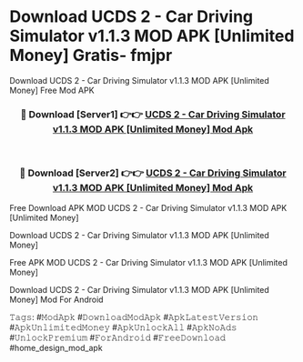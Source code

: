 # Download UCDS 2 - Car Driving Simulator v1.1.3 MOD APK [Unlimited Money] Gratis- fmjpr
Download UCDS 2 - Car Driving Simulator v1.1.3 MOD APK [Unlimited Money] Free Mod APK

<div align="center">
<h3>🔴 Download [Server1] 👉👉 <a href="https://apk-comot.site?title=UCDS_2_-_Car_Driving_Simulator_v1.1.3_MOD_APK_[Unlimited_Money]">UCDS 2 - Car Driving Simulator v1.1.3 MOD APK [Unlimited Money] Mod Apk</a></h3><br>

<h3>🔴 Download [Server2] 👉👉 <a href="https://apk-comot.site?title=UCDS_2_-_Car_Driving_Simulator_v1.1.3_MOD_APK_[Unlimited_Money]">UCDS 2 - Car Driving Simulator v1.1.3 MOD APK [Unlimited Money] Mod Apk</a></h3>
</div>


Free Download APK MOD UCDS 2 - Car Driving Simulator v1.1.3 MOD APK [Unlimited Money]

Download UCDS 2 - Car Driving Simulator v1.1.3 MOD APK [Unlimited Money] 

Free APK MOD UCDS 2 - Car Driving Simulator v1.1.3 MOD APK [Unlimited Money] 

Download UCDS 2 - Car Driving Simulator v1.1.3 MOD APK [Unlimited Money] Mod For Android

𝚃𝚊𝚐𝚜: #𝙼𝚘𝚍𝙰𝚙𝚔 #𝙳𝚘𝚠𝚗𝚕𝚘𝚊𝚍𝙼𝚘𝚍𝙰𝚙𝚔 #𝙰𝚙𝚔𝙻𝚊𝚝𝚎𝚜𝚝𝚅𝚎𝚛𝚜𝚒𝚘𝚗 #𝙰𝚙𝚔𝚄𝚗𝚕𝚒𝚖𝚒𝚝𝚎𝚍𝙼𝚘𝚗𝚎𝚢 #𝙰𝚙𝚔𝚄𝚗𝚕𝚘𝚌𝚔𝙰𝚕𝚕 #𝙰𝚙𝚔𝙽𝚘𝙰𝚍𝚜 #𝚄𝚗𝚕𝚘𝚌𝚔𝙿𝚛𝚎𝚖𝚒𝚞𝚖 #𝙵𝚘𝚛𝙰𝚗𝚍𝚛𝚘𝚒𝚍 #𝙵𝚛𝚎𝚎𝙳𝚘𝚠𝚗𝚕𝚘𝚊𝚍 #home_design_mod_apk